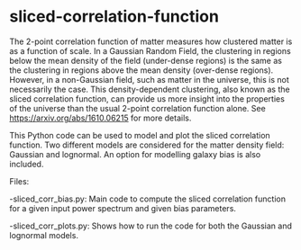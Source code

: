 # sliced-correlation-function
The 2-point correlation function of matter measures how clustered matter is as a function of scale. In a Gaussian Random Field, the clustering in regions below the mean density of the field (under-dense regions) is the same as the clustering in regions above the mean density (over-dense regions). However, in a non-Gaussian field, such as matter in the universe, this is not necessarily the case. This density-dependent clustering, also known as the sliced correlation function, can provide us more insight into the properties of the universe than the usual 2-point correlation function alone. See https://arxiv.org/abs/1610.06215 for more details.

This Python code can be used to model and plot the sliced correlation function. Two different models are considered for the matter density field: Gaussian and lognormal. An option for modelling galaxy bias is also included.

Files:

-sliced_corr_bias.py: Main code to compute the sliced correlation function for a given input power spectrum and given bias parameters.

-sliced_corr_plots.py: Shows how to run the code for both the Gaussian and lognormal models.

